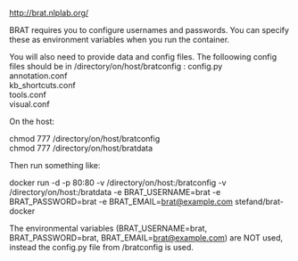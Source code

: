 http://brat.nlplab.org/

BRAT requires you to configure usernames and passwords. You can specify these as environment variables when you run the container.

You will also need to provide data and config files. The folloowing config files should be in /directory/on/host/bratconfig :
config.py  
annotation.conf  
kb_shortcuts.conf  
tools.conf  
visual.conf  

On the host:

chmod 777 /directory/on/host/bratconfig  
chmod 777 /directory/on/host/bratdata  

Then run something like:

  docker run -d -p 80:80 -v /directory/on/host:/bratconfig -v /directory/on/host:/bratdata -e BRAT_USERNAME=brat -e BRAT_PASSWORD=brat -e BRAT_EMAIL=brat@example.com  stefand/brat-docker
  
The environmental variables (BRAT_USERNAME=brat, BRAT_PASSWORD=brat, BRAT_EMAIL=brat@example.com) are NOT used, instead the config.py file from /bratconfig is used.




